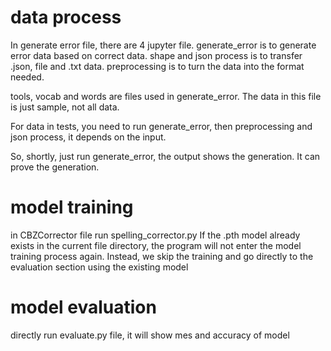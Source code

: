 # data process

In generate error file, there are 4 jupyter file.
generate_error is to generate error data based on correct data.
shape and json process is to transfer .json, file and .txt data.
preprocessing is to turn the data into the format needed.

tools, vocab and words are files used in generate_error.
The data in this file is just sample, not all data.

For data in tests, you need to run generate_error, then preprocessing and json process, it depends on the input.

So, shortly, just run generate_error, the output shows the generation. It can prove the generation.

# model training

in CBZCorrector file run spelling_corrector.py
If the .pth model already exists in the current file directory, the program will not enter the model training process again. 
Instead, we skip the training and go directly to the evaluation section using the existing model

# model evaluation

directly run evaluate.py file, it will show mes and accuracy of model
